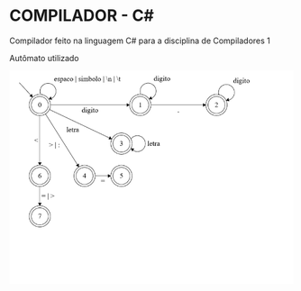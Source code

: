 # COMPILADOR - C#

Compilador feito na linguagem C# para a disciplina de Compiladores 1

Autômato utilizado <br>

![Automato](https://github.com/nbrkwnm/compilador/blob/main/automato.jpg)
